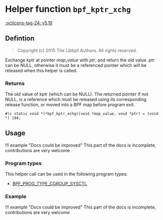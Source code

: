 # Helper function `bpf_kptr_xchg`

<!-- [FEATURE_TAG](bpf_kptr_xchg) -->
[:octicons-tag-24: v5.19](https://github.com/torvalds/linux/commit/c0a5a21c25f37c9fd7b36072f9968cdff1e4aa13)
<!-- [/FEATURE_TAG] -->

## Defintion

> Copyright (c) 2015 The Libbpf Authors. All rights reserved.


<!-- [HELPER_FUNC_DEF] -->
Exchange kptr at pointer _map_value_ with _ptr_, and return the old value. _ptr_ can be NULL, otherwise it must be a referenced pointer which will be released when this helper is called.

### Returns

The old value of kptr (which can be NULL). The returned pointer if not NULL, is a reference which must be released using its corresponding release function, or moved into a BPF map before program exit.

`#!c static void *(*bpf_kptr_xchg)(void *map_value, void *ptr) = (void *) 194;`
<!-- [/HELPER_FUNC_DEF] -->

## Usage

!!! example "Docs could be improved"
    This part of the docs is incomplete, contributions are very welcome

### Program types

This helper call can be used in the following program types:

<!-- DO NOT EDIT MANUALLY -->
<!-- [HELPER_FUNC_PROG_REF] -->
 * [BPF_PROG_TYPE_CGROUP_SYSCTL](../program-type/BPF_PROG_TYPE_CGROUP_SYSCTL.md)
<!-- [/HELPER_FUNC_PROG_REF] -->

### Example

!!! example "Docs could be improved"
    This part of the docs is incomplete, contributions are very welcome

